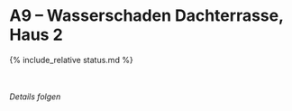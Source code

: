 # A9 &ndash; Wasserschaden Dachterrasse, Haus 2

{% include_relative status.md %}

<br/><br/>
_Details folgen_
